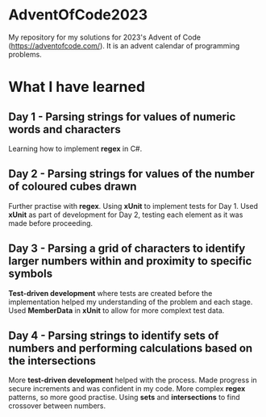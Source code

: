 # AdventOfCode2023
My repository for my solutions for 2023's Advent of Code (https://adventofcode.com/). It is an advent calendar of programming problems. 

# What I have learned
## Day 1 - Parsing strings for values of numeric words and characters
Learning how to implement **regex** in C#.

## Day 2 - Parsing strings for values of the number of coloured cubes drawn
Further practise with **regex**. Using **xUnit** to implement tests for Day 1. Used **xUnit** as part of development for Day 2, testing each element as it was made before proceeding.

## Day 3 - Parsing a grid of characters to identify larger numbers within and proximity to specific symbols
**Test-driven development** where tests are created before the implementation helped my understanding of the problem and each stage. Used **MemberData** in **xUnit** to allow for more complext test data.

## Day 4 - Parsing strings to identify sets of numbers and performing calculations based on the intersections
More **test-driven development** helped with the process. Made progress in secure increments and was confident in my code. More complex **regex** patterns, so more good practise. Using **sets** and **intersections** to find crossover between numbers.
